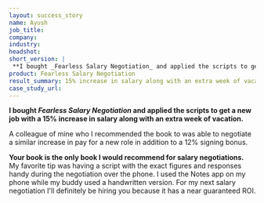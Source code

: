 ```yaml
---
layout: success_story
name: Ayush
job_title: 
company: 
industry: 
headshot: 
short_version: |
 **I bought _Fearless Salary Negotiation_ and applied the scripts to get a new job with a 15% increase in salary along with an extra week of vacation.**
product: Fearless Salary Negotiation
result_summary: 15% increase in salary along with an extra week of vacation
case_study_url: 
---
```


**I bought _Fearless Salary Negotiation_ and applied the scripts to get a new job with a 15% increase in salary along with an extra week of vacation.**

A colleague of mine who I recommended the book to was able to negotiate a similar increase in pay for a new role in addition to a 12% signing bonus.

**Your book is the only book I would recommend for salary negotiations.** My favorite tip was having a script with the exact figures and responses handy during the negotiation over the phone. I used the Notes app on my phone while my buddy used a handwritten version. For my next salary negotiation I'll definitely be hiring you because it has a near guaranteed ROI.
